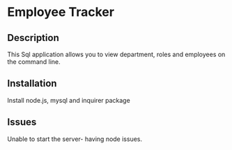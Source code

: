 # Employee Tracker

## Description
This Sql application allows you to view department, roles and employees on the command line.

## Installation
Install node.js, mysql and inquirer package

## Issues
Unable to start the server- having node issues.
